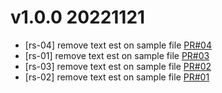 # v1.0.0 20221121

* [rs-04] remove text est on sample file
[PR#04](https://github.com/rs-nhattt/git-practice-merge/pull/4)
* [rs-01] remove text est on sample file
[PR#03](https://github.com/rs-nhattt/git-practice-merge/pull/3)
* [rs-03] remove text est on sample file
[PR#02](https://github.com/rs-nhattt/git-practice-merge/pull/2)
* [rs-02] remove text est on sample file
[PR#01](https://github.com/rs-nhattt/git-practice-merge/pull/1)
